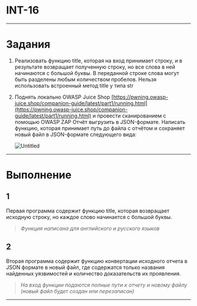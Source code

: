# INT-16

---

# Задания

1. Реализовать функцию title, которая на вход принимает строку, и в результате
возвращает полученную строку, но все слова в ней начинаются с большой буквы. В
переданной строке слова могут быть разделены любым количеством пробелов.
Нельзя использовать встроенный метод title у типа str
2. Поднять локально OWASP Juice Shop [https://pwning.owasp-juice.shop/companion-guide/latest/part1/running.html](https://pwning.owasp-juice.shop/companion-guide/latest/part1/running.html) и провести сканированием с помощью OWASP ZAP
Отчёт выгрузить в JSON-формате. Написать функцию, которая принимает путь до файла с отчётом и сохраняет новый файл в JSON-формате следующего вида:
    
    ![Untitled](INT-16%20d0ca8659b3d24d63a0758dcfb761bff0/Untitled.png)
    

---

# Выполнение

## 1

Первая программа содержит функцию title, которая возвращает исходную строку, но каждое слово начинается с большой буквы.

> *Функция написана для английского и русского языков*
> 

## 2

Вторая программа содержит функцию конвертации исходного отчета в JSON формате в новый файл, где содержатся только названия найденных уязвимостей и количество доказательств их проявления.

> *На вход функции подаются полные пути к отчету и новому файлу (новый файл будет создан или перезаписан)*
> 

---
